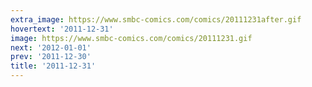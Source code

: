 ```yaml
---
extra_image: https://www.smbc-comics.com/comics/20111231after.gif
hovertext: '2011-12-31'
image: https://www.smbc-comics.com/comics/20111231.gif
next: '2012-01-01'
prev: '2011-12-30'
title: '2011-12-31'
---
```

